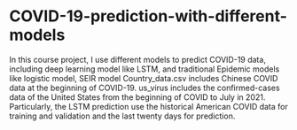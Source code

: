 # COVID-19-prediction-with-different-models
In this course project, I use different models to predict COVID-19 data, including deep learning model like LSTM, and traditional Epidemic models like logistic model, SEIR model
Country_data.csv includes Chinese COVID data at the beginning of COVID-19. us_virus includes the confirmed-cases data of the United States from the beginning of COVID to July in 2021. Particularly, the LSTM prediction use the historical American COVID data for training and validation and the last twenty days for prediction.  
